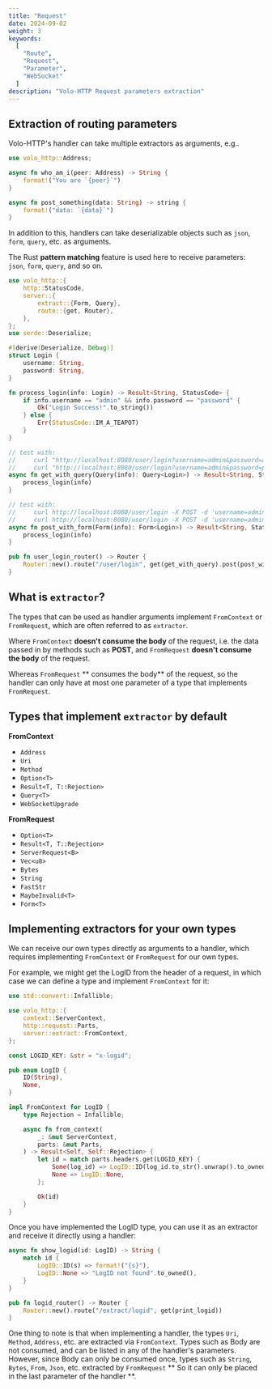 ```yaml
---
title: "Request"
date: 2024-09-02
weight: 3
keywords:
  [
    "Route",
    "Request",
    "Parameter",
    "WebSocket"
  ]
description: "Volo-HTTP Request parameters extraction"
---
```


## Extraction of routing parameters

Volo-HTTP's handler can take multiple extractors as arguments, e.g..

```rust
use volo_http::Address;

async fn who_am_i(peer: Address) -> String {
    format!("You are `{peer}`")
}

async fn post_something(data: String) -> string {
    format!("data: `{data}`")
}
```

In addition to this, handlers can take deserializable objects such as `json`, `form`, `query`, etc. as arguments.

The Rust **pattern matching** feature is used here to receive parameters: `json`, `form`, `query`, and so on.

```rust
use volo_http::{
    http::StatusCode,
    server::{
        extract::{Form, Query},
        route::{get, Router},
    },
};
use serde::Deserialize;

#[derive(Deserialize, Debug)]
struct Login {
    username: String,
    password: String,
}

fn process_login(info: Login) -> Result<String, StatusCode> {
    if info.username == "admin" && info.password == "password" {
        Ok("Login Success!".to_string())
    } else {
        Err(StatusCode::IM_A_TEAPOT)
    }
}

// test with:
//     curl "http://localhost:8080/user/login?username=admin&password=admin"
//     curl "http://localhost:8080/user/login?username=admin&password=password"
async fn get_with_query(Query(info): Query<Login>) -> Result<String, StatusCode> {
    process_login(info)
}

// test with:
//     curl http://localhost:8080/user/login -X POST -d 'username=admin&password=admin'
//     curl http://localhost:8080/user/login -X POST -d 'username=admin&password=password'
async fn post_with_form(Form(info): Form<Login>) -> Result<String, StatusCode> {
    process_login(info)
}

pub fn user_login_router() -> Router {
    Router::new().route("/user/login", get(get_with_query).post(post_with_form))
}
```

## What is `extractor`?

The types that can be used as handler arguments implement `FromContext` or `FromRequest`, which are often referred to as `extractor`.

Where `FromContext` **doesn't consume the body** of the request, i.e. the data passed in by methods such as **POST**,
and `FromRequest` **doesn't consume the body** of the request.

Whereas `FromRequest` ** consumes the body** of the request, so the handler can only have at most one parameter of a type that implements `FromRequest`.

## Types that implement `extractor` by default

**FromContext**
- `Address`
- `Uri`
- `Method`
- `Option<T>`
- `Result<T, T::Rejection>`
- `Query<T>`
- `WebSocketUpgrade`

**FromRequest**
- `Option<T>`
- `Result<T, T::Rejection>`
- `ServerRequest<B>`
- `Vec<u8>`
- `Bytes`
- `String`
- `FastStr`
- `MaybeInvalid<T>`
- `Form<T>`

## Implementing extractors for your own types

We can receive our own types directly as arguments to a handler, which requires implementing `FromContext` or `FromRequest` for our own types.

For example, we might get the LogID from the header of a request, in which case we can define a type and implement `FromContext` for it:

```rust
use std::convert::Infallible;

use volo_http::{
    context::ServerContext,
    http::request::Parts,
    server::extract::FromContext,
};

const LOGID_KEY: &str = "x-logid";

pub enum LogID {
    ID(String),
    None,
}

impl FromContext for LogID {
    type Rejection = Infallible;

    async fn from_context(
        _: &mut ServerContext,
        parts: &mut Parts,
    ) -> Result<Self, Self::Rejection> {
        let id = match parts.headers.get(LOGID_KEY) {
            Some(log_id) => LogID::ID(log_id.to_str().unwrap().to_owned()),
            None => LogID::None,
        };

        Ok(id)
    }
}
```

Once you have implemented the LogID type, you can use it as an extractor and receive it directly using a handler:

```rust
async fn show_logid(id: LogID) -> String {
    match id {
        LogID::ID(s) => format!("{s}"),
        LogID::None => "LogID not found".to_owned(),
    }
}

pub fn logid_router() -> Router {
    Router::new().route("/extract/logid", get(print_logid))
}
```

One thing to note is that when implementing a handler, the types `Uri`, `Method`, `Address`, etc. are extracted via `FromContext`.
Types such as Body are not consumed, and can be listed in any of the handler's parameters.
However, since Body can only be consumed once, types such as `String`, `Bytes`, `From`, `Json`, etc. extracted by `FromRequest`
** So it can only be placed in the last parameter of the handler **.
